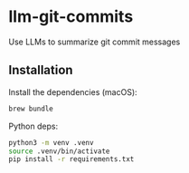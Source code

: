 # llm-git-commits

Use LLMs to summarize git commit messages

## Installation

Install the dependencies (macOS):

```sh
brew bundle
```

Python deps:

``` sh
python3 -m venv .venv
source .venv/bin/activate
pip install -r requirements.txt
```

